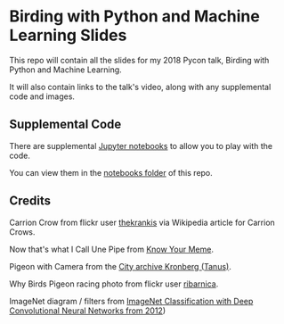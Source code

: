 # Birding with Python and Machine Learning Slides

This repo will contain all the slides for my 2018 Pycon talk, Birding with Python and Machine Learning.

It will also contain links to the talk's video, along with any supplemental code and images.

## Supplemental Code

There are supplemental [Jupyter notebooks](https://github.com/burningion/birding-with-python-pycon-2018-slides/blob/master/notebooks/convolutions.ipynb) to allow you to play with the code.

You can view them in the [notebooks folder](https://github.com/burningion/birding-with-python-pycon-2018-slides/tree/master/notebooks) of this repo.

## Credits 

Carrion Crow from flickr user [thekrankis](https://www.flickr.com/photos/thekrankis/12386561983/) via Wikipedia article for Carrion Crows.

Now that's what I Call Une Pipe from [Know Your Meme](http://knowyourmeme.com/photos/1250385-this-is-not-a-pipe-parodies).

Pigeon with Camera from the [City archive Kronberg (Tanus)](http://sdtb.de/museum-of-technology/exhibitions/the-pigeon-photographer/).

Why Birds Pigeon racing photo from flickr user [ribarnica](https://www.flickr.com/photos/ribarnica/9175201834/).

ImageNet diagram / filters from [ImageNet Classification with Deep Convolutional Neural Networks from 2012](https://papers.nips.cc/paper/4824-imagenet-classification-with-deep-convolutional-neural-networks))
